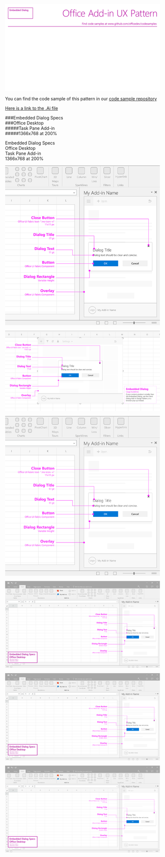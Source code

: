 ![Brand bar images](https://github.com/Alec-McGinnis/add-in_codesample_links/blob/master/Embedded_Dialog_CODESAMPLES_Title%20Page.png)

You can find the code sample of this pattern in our [code sample repository](www.github.com/officedev/codesamples)  

[Here is a link to the .Ai file](https://github.com/OfficeDev/Office-Add-in-UX-Design-Patterns/blob/Alec's-ongoing-changes/Patterns/Source%20Files/Embedded_Dialog.ai)

###Embedded Dialog Specs  
###Office Desktop  
#####Task Pane Add-in  
#####1366x768 at 200%

Embedded Dialog Specs  
Office Desktop  
Task Pane Add-in  
1366x768 at 200%  

![Embedded dialog](https://raw.githubusercontent.com/Alec-McGinnis/add-in_codesample_links/master/PNGs/Embedded_Dialog_cropped1_small.png)

![Embedded dialog](https://raw.githubusercontent.com/Alec-McGinnis/add-in_codesample_links/master/PNGs/Embedded_Dialog_content_cropped_smal.png)

![Embedded dialog](https://raw.githubusercontent.com/Alec-McGinnis/add-in_codesample_links/master/PNGs/Embedded_Dialog_cropped1.png)

![Embedded dialog](https://raw.githubusercontent.com/Alec-McGinnis/add-in_codesample_links/master/PNGs/desktop_callouts_Optimal.png)

![Embedded dialog](https://github.com/Alec-McGinnis/add-in_codesample_links/blob/master/PNGs/Embedded_Dialog_CODESAMPLES_Desktop%20Task%20Pane%20Callouts_suuuupersmall.png)

![Embedded dialog](https://raw.githubusercontent.com/Alec-McGinnis/add-in_codesample_links/master/PNGs/Embedded_Dialog_CODESAMPLES_Desktop%20Task%20Pane%20Callouts_rlysmall.png)




